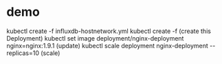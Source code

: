 # demo
kubectl create -f influxdb-hostnetwork.yml
kubectl create -f (create this Deployment)
kubectl set image deployment/nginx-deployment nginx=nginx:1.9.1 (update)
kubectl scale deployment nginx-deployment --replicas=10 (scale)
